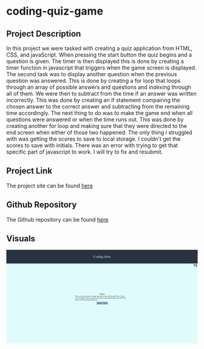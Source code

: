 # coding-quiz-game

## Project Description

In this project we were tasked with creating a quiz application from HTML, CSS, and javaScript. When pressing the start button the quiz begins and a question is given. The timer is then displayed this is done by creating a timer function in javascript that triggers when the game screen is displayed. The second task was to display another question when the previous question was answered. This is done by creating a for loop that loops through an array of possible answers and questions and indexing through all of them. We were then to subtract from the time if an answer was written incorrectly. This was done by creating an if statement compairing the chosen answer to the correct answer and subtracting from the remaining time accordingly. The next thing to do was to make the game end when all questions were answered or when the time runs out. This was done by creating another for loop and making sure that they were directed to the end screen when either of those two happened. The only thing I struggled with was getting the scores to save to local storage. I couldn't get the scores to save with initials. There was an error with trying to get that specific part of javascript to work. I will try to fix and resubmit.

## Project Link
The project site can be found [here](https://choyle-01.github.io/coding-quiz-game/)

## Github Repository
The Github repository can be found [here](https://github.com/choyle-01/coding-quiz-game)

## Visuals
![photo of finished website](./Coding-Quiz.png)